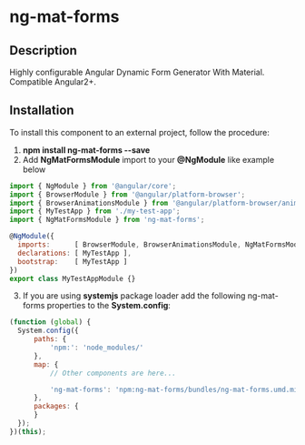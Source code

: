 # ng-mat-forms

## Description

  Highly configurable Angular Dynamic Form Generator With Material. Compatible Angular2+.
  
## Installation

  To install this component to an external project, follow the procedure:
  
  1.  __npm install ng-mat-forms --save__
  2. Add __NgMatFormsModule__ import to your __@NgModule__ like example below
    
  ```javascript
  import { NgModule } from '@angular/core';
  import { BrowserModule } from '@angular/platform-browser';
  import { BrowserAnimationsModule } from '@angular/platform-browser/animations';
  import { MyTestApp } from './my-test-app';
  import { NgMatFormsModule } from 'ng-mat-forms';

  @NgModule({
    imports:      [ BrowserModule, BrowserAnimationsModule, NgMatFormsModule ],
    declarations: [ MyTestApp ],
    bootstrap:    [ MyTestApp ]
  })
  export class MyTestAppModule {}
  ```
  3. If you are using __systemjs__ package loader add the following ng-mat-forms properties to the __System.config__:
  
  ```javascript
 (function (global) {
    System.config({
        paths: {
            'npm:': 'node_modules/'
        },
        map: {
            // Other components are here...

            'ng-mat-forms': 'npm:ng-mat-forms/bundles/ng-mat-forms.umd.min.js'
        },
        packages: {
        }
    });
})(this);
  ```
  


